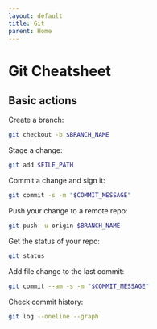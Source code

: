 ```yaml
---
layout: default
title: Git
parent: Home
---
```


# Git Cheatsheet

## Basic actions

Create a branch:

```bash
git checkout -b $BRANCH_NAME
```

Stage a change:

```bash
git add $FILE_PATH
```

Commit a change and sign it:

```bash
git commit -s -m "$COMMIT_MESSAGE"
```

Push your change to a remote repo:

```bash
git push -u origin $BRANCH_NAME
```

Get the status of your repo:

```bash
git status
```

Add file change to the last commit:

```bash
git commit --am -s -m "$COMMIT_MESSAGE"
```

Check commit history:

```bash
git log --oneline --graph
```